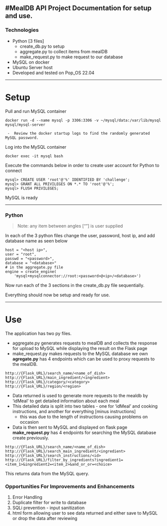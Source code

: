 #MealDB API Project
Documentation for setup and use.
---

### Technologies 

 - Python [3 files]
     -  create_db.py to setup
     - aggregate.py to collect items from mealDB
     - make_request.py to make request to our database
 - MySQL on docker 
 - Ubuntu Server host
 - Developed and tested on Pop_OS 22.04 
---

# Setup

Pull and run MySQL container

```
docker run -d --name mysql -p 3306:3306 -v ~/mysql/data:/var/lib/mysql mysql/mysql-server
```

     -  Review the docker startup logs to find the randomly generated MySQL password.
Log into the MySQL container 

```
docker exec -it mysql bash
```

Execute the commands below in order to create user account for Python to connect

```
mysql> CREATE USER 'root'@'%' IDENTIFIED BY 'challenge';
mysql> GRANT ALL PRIVILEGES ON *.* TO 'root'@'%';
mysql> FLUSH PRIVILEGES;
```

 MySQL is ready

---

### Python

> Note: any item between angles \[“<xxx>”\] is user supplied

In each of the 3 python files change the user, password, host ip, and add database name as seen below

```
host = "<host ip>",
user = "root",
passwd = "<password>",
database = "<database>"
# in the aggregate.py file
engine = create_engine(
    'mysql+mysqlconnector://root:<password>@<ip>/<database>')
```

Now run each of the 3 sections in the create_db.py file sequentially.

Everything should now be setup and ready for use.

---

# Use

The application has two py files. 

 - aggregate.py generates requests to mealDB and collects the response for upload to MySQL while displaying the result on the Flask page
 - make_request.py makes requests to the MySQL database we own
**agregate.py** has 4 endpoints which can be used to proxy requests to the mealDB.

```
http://{Flask_URL}/search_name/<name_of_dish>
http://{Flask_URL}/main_ingredient/<ingredient>
http://{Flask_URL}/category/<category>
http://{Flask_URL}/region/<region>
```

 -  Data returned is used to generate more requests to the mealdb by ‘idMeal’ to get detailed information about each meal
 - This detailed data is split into two tables - one for ‘idMeal’ and cooking instructions, and another for everything [minus instructions]
     - this was due to the length of instructions causing problems on occasion
 -  Data is then sent to MySQL and displayed on flask page
**make_request.py** has 4 endpoints for searching the MySQL database create previously.

```
http://{Flask_URL}/search_name/<name_of_dish>
http://{Flask_URL}/search_main_ingredient/<ingredient>
http://{Flask_URL}/search_instructions/<id>
http://{Flask_URL}/filter_by_ingredients?ingredient1=<item_1>&ingredient2=<item_2>&and_or_or=<choice>
```

This returns data from the MySQL query.

### Opportunities For Improvements and Enhancements

 1. Error Handling
 2. Duplicate filter for write to database
 3. SQLi prevention - input sanitization
 4. html form allowing user to see data returned and either save to MySQL or drop the data after reviewing
